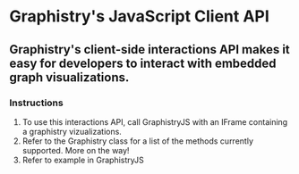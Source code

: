# Graphistry's JavaScript Client API

## Graphistry's client-side interactions API makes it easy for developers to interact with embedded graph visualizations.

### Instructions

1. To use this interactions API, call GraphistryJS with an IFrame containing a graphistry vizualizations.
2. Refer to the Graphistry class for a list of the methods currently supported. More on the way!
3. Refer to example in GraphistryJS


